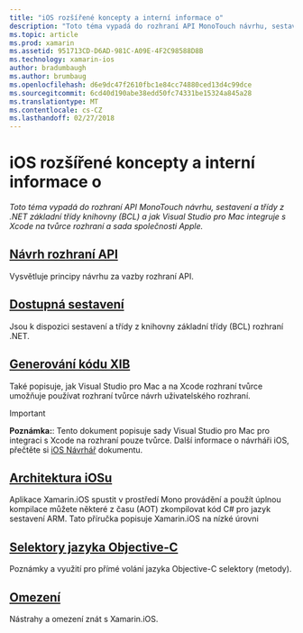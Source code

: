 ```yaml
---
title: "iOS rozšířené koncepty a interní informace o"
description: "Toto téma vypadá do rozhraní API MonoTouch návrhu, sestavení a třídy z .NET základní třídy knihovny (BCL) a jak Visual Studio pro Mac integruje s Xcode na tvůrce rozhraní a sada společnosti Apple."
ms.topic: article
ms.prod: xamarin
ms.assetid: 951713CD-D6AD-981C-A09E-4F2C98588D8B
ms.technology: xamarin-ios
author: bradumbaugh
ms.author: brumbaug
ms.openlocfilehash: d6e9dc47f2610fbc1e84cc74880ced13d4c99dce
ms.sourcegitcommit: 6cd40d190abe38edd50fc74331be15324a845a28
ms.translationtype: MT
ms.contentlocale: cs-CZ
ms.lasthandoff: 02/27/2018
---
```

# <a name="ios-advanced-concepts-and-internals"></a>iOS rozšířené koncepty a interní informace o

_Toto téma vypadá do rozhraní API MonoTouch návrhu, sestavení a třídy z .NET základní třídy knihovny (BCL) a jak Visual Studio pro Mac integruje s Xcode na tvůrce rozhraní a sada společnosti Apple._




##  <a name="api-designiosinternalsapi-designindexmd"></a>[Návrh rozhraní API](~/ios/internals/api-design/index.md)

Vysvětluje principy návrhu za vazby rozhraní API.




##  <a name="available-assembliescross-platforminternalsavailable-assembliesmd"></a>[Dostupná sestavení](~/cross-platform/internals/available-assemblies.md)

Jsou k dispozici sestavení a třídy z knihovny základní třídy (BCL) rozhraní .NET.




##  <a name="xib-code-generationiosinternalsxib-code-generationmd"></a>[Generování kódu XIB](~/ios/internals/xib-code-generation.md)

Také popisuje, jak Visual Studio pro Mac a na Xcode rozhraní tvůrce umožňuje používat rozhraní tvůrce návrh uživatelského rozhraní.

> [!IMPORTANT]
> **Poznámka:**: Tento dokument popisuje sady Visual Studio pro Mac pro integraci s Xcode na rozhraní pouze tvůrce. Další informace o návrháři iOS, přečtěte si [iOS Návrhář](~/ios/user-interface/designer/index.md) dokumentu.



##  <a name="ios-architectureiosinternalsarchitecturemd"></a>[Architektura iOSu](~/ios/internals/architecture.md)

Aplikace Xamarin.iOS spustit v prostředí Mono provádění a použít úplnou kompilace můžete některé z času (AOT) zkompilovat kód C# pro jazyk sestavení ARM. Tato příručka popisuje Xamarin.iOS na nízké úrovni

##  <a name="objective-c-selectorsiosinternalsobjective-c-selectorsmd"></a>[Selektory jazyka Objective-C](~/ios/internals/objective-c-selectors.md)

Poznámky a využití pro přímé volání jazyka Objective-C selektory (metody).


##  <a name="limitationslimitationsmd"></a>[Omezení](limitations.md)

Nástrahy a omezení znát s Xamarin.iOS.